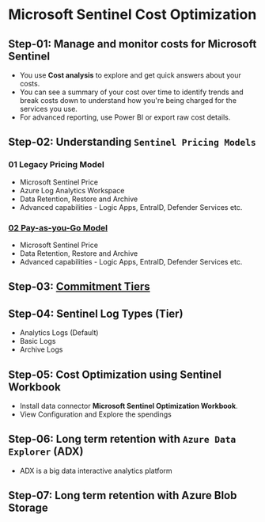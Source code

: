 # Microsoft Sentinel Cost Optimization

## Step-01: Manage and monitor costs for Microsoft Sentinel

- You use **Cost analysis** to explore and get quick answers about your costs.
- You can see a summary of your cost over time to identify trends and break costs down to understand how you're being charged for the services you use.
- For advanced reporting, use Power BI or export raw cost details.

## Step-02: Understanding `Sentinel Pricing Models`

### 01 Legacy Pricing Model

- Microsoft Sentinel Price
- Azure Log Analytics Workspace
- Data Retention, Restore and Archive
- Advanced capabilities - Logic Apps, EntraID, Defender Services etc.

### [02 Pay-as-you-Go Model](https://azure.microsoft.com/en-in/pricing/details/microsoft-sentinel/)

- Microsoft Sentinel Price
- Data Retention, Restore and Archive
- Advanced capabilities - Logic Apps, EntraID, Defender Services etc.

## Step-03: [Commitment Tiers](https://azure.microsoft.com/en-in/pricing/details/microsoft-sentinel/)

## Step-04: Sentinel Log Types (Tier)

- Analytics Logs (Default)
- Basic Logs
- Archive Logs

## Step-05: Cost Optimization using Sentinel Workbook

- Install data connector **Microsoft Sentinel Optimization Workbook**.
- View Configuration and Explore the spendings

## Step-06: Long term retention with `Azure Data Explorer` (ADX)

- ADX is a big data interactive analytics platform

## Step-07: Long term retention with Azure Blob Storage
